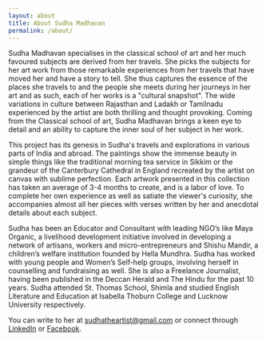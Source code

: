 ```yaml
---
layout: about
title: About Sudha Madhavan
permalink: /about/
---
```


Sudha Madhavan specialises in the classical school of art and her much favoured subjects are derived from her travels. She picks the subjects for her art work from those remarkable experiences from her travels that have moved her and have a story to tell. She thus captures the essence of the places she travels to and the people she meets during her journeys in her art and as such, each of her works is a "cultural snapshot". The wide variations in culture between Rajasthan and Ladakh or Tamilnadu experienced by the artist are both thrilling and thought provoking. Coming from the Classical school of art, Sudha Madhavan brings a keen eye to detail and an ability to capture the inner soul of her subject in her work.

This project has its genesis in Sudha's travels and explorations in various parts of India and abroad. The paintings show the immense beauty in simple things like the traditional morning tea service in Sikkim or the grandeur of the Canterbury Cathedral in England recreated by the artist on canvas with sublime perfection. Each artwork presented in this collection has taken an average of 3-4 months to create, and is a labor of love. To complete her own experience as well as satiate the viewer's curiosity, she accompanies almost all her pieces with verses written by her and anecdotal details about each subject.

Sudha has been an Educator and Consultant with leading NGO’s like Maya Organic, a livelihood development initiative involved in developing a network of artisans, workers and micro-entrepreneurs and Shishu Mandir, a children’s welfare institution founded by Hella Mundhra. Sudha has worked with young people and Women’s Self-help groups, involving herself in counselling and fundraising as well. She is also a Freelance Journalist, having been published in the Deccan Herald and The Hindu for the past 10 years. Sudha attended St. Thomas School, Shimla and studied English Literature and Education at Isabella Thoburn College and Lucknow University respectively.

You can write to her at [sudhatheartist@gmail.com](mailto:sudhatheartist@gmail.com) or connect through <a href='https://www.linkedin.com/in/sudha-madhavan-07330053' target='_blank'>LinkedIn</a> or <a href='https://www.facebook.com/sudhatravelart' target='_blank'>Facebook</a>.
